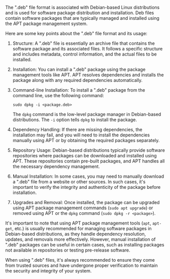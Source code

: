 The ".deb" file format is associated with Debian-based Linux distributions and is used for software package distribution and installation. Deb files contain software packages that are typically managed and installed using the APT package management system.

Here are some key points about the ".deb" file format and its usage:

1. Structure: A ".deb" file is essentially an archive file that contains the software package and its associated files. It follows a specific structure and includes metadata, control information, and the actual files to be installed.

2. Installation: You can install a ".deb" package using the package management tools like APT. APT resolves dependencies and installs the package along with any required dependencies automatically.

3. Command-line Installation: To install a ".deb" package from the command line, use the following command:
   ```
   sudo dpkg -i <package.deb>
   ```
   The `dpkg` command is the low-level package manager in Debian-based distributions. The `-i` option tells `dpkg` to install the package.

4. Dependency Handling: If there are missing dependencies, the installation may fail, and you will need to install the dependencies manually using APT or by obtaining the required packages separately.

5. Repository Usage: Debian-based distributions typically provide software repositories where packages can be downloaded and installed using APT. These repositories contain pre-built packages, and APT handles all the necessary dependency management.

6. Manual Installation: In some cases, you may need to manually download a ".deb" file from a website or other sources. In such cases, it's important to verify the integrity and authenticity of the package before installation.

7. Upgrades and Removal: Once installed, the package can be upgraded using APT package management commands (`sudo apt upgrade`) or removed using APT or the `dpkg` command (`sudo dpkg -r <package>`).

It's important to note that using APT package management tools (`apt`, `apt-get`, etc.) is usually recommended for managing software packages in Debian-based distributions, as they handle dependency resolution, updates, and removals more effectively. However, manual installation of ".deb" packages can be useful in certain cases, such as installing packages not available in repositories or testing pre-release software.

When using ".deb" files, it's always recommended to ensure they come from trusted sources and have undergone proper verification to maintain the security and integrity of your system.